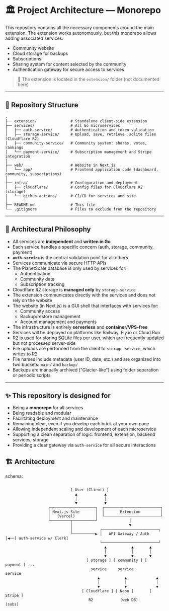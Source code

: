 # 🏛️ Project Architecture — Monorepo

This repository contains all the necessary components around the main extension.
The extension works autonomously, but this monorepo allows adding associated services:

- Community website
- Cloud storage for backups
- Subscriptions
- Sharing system for content selected by the community
- Authentication gateway for secure access to services

> 📌 The extension is located in the `extension/` folder (not documented here)

---

## 📆 Repository Structure

```b
.
├── extension/               # Standalone client-side extension
├── services/                # All Go microservices
│   ├── auth-service/        # Authentication and token validation
│   ├── storage-service/     # Upload, save, retrieve .sqlite files (Cloudflare R2)
│   ├── community-service/   # Community system: shares, votes, rankings
│   └── payment-service/     # Subscription management and Stripe integration
│
├── web/                     # Website in Next.js
│   └── app/                 # Frontend application code (dashboard, community, subscriptions)
│
├── infra/                   # Configuration and deployment
│   ├── cloudflare/          # Config files for Cloudflare R2 (storage)
│   └── github-actions/      # CI/CD for services and site
│
├── README.md                # This file
└── .gitignore               # Files to exclude from the repository
```

---

## 🧠 Architectural Philosophy

- All services are **independent** and **written in Go**
- Each service handles a specific concern (auth, storage, community, payment)
- **`auth-service`** is the central validation point for all others
- Services communicate via secure HTTP APIs
- The PlanetScale database is only used by services for:
  - Authentication
  - Community data
  - Subscription tracking
- Cloudflare R2 storage is **managed only** by `storage-service`
- The extension communicates directly with the services and does not rely on the website
- The website (in Next.js) is a GUI shell that interfaces with services for:
  - Community access
  - Backup/restore management
  - Account management and payments
- The infrastructure is entirely **serverless** and **container/VPS-free**
- Services will be deployed on platforms like Railway, Fly.io or Cloud Run
- R2 is used for storing SQLite files per user, which are frequently updated but not processed server-side
- File uploads are performed from the client to `storage-service`, which writes to R2
- File names include metadata (user ID, date, etc.) and are organized into two buckets: `main/` and `backup/`
- Backups are manually archived ("Glacier-like") using folder separation or periodic scripts

---

## ✨ This repository is designed for

- Being a **monorepo** for all services
- Being readable and modular
- Facilitating deployment and maintenance
- Remaining clear, even if you develop each brick at your own pace
- Allowing independent scaling and development of each microservice
- Supporting a clean separation of logic: frontend, extension, backend services, storage
- Providing a clear gateway via `auth-service` for all secure interactions

## 🏗️ Architecture

schema:

```b

                             [ User (Client) ]
                               ▲            ▲
                               │            │
                               ▼            ▼
                   ┌────────────────────┐  ┌─────────────────────────┐
                   │ Next.js Site       │  │       Extension         │
                   │   (Vercel)         │  └─────────────────────────┘
                   └─────────┬──────────┘              │
                             │                         ▼
                             │            ┌─────────────────────────┐
                             └──────────▶ │   API Gateway / Auth    │◀──[ auth-service w/ Clerk]
                                          └─────────────────────────┘
                                            ▲           ▲       ▲
                                            │           │       │
                                            ▼           ▼       ▼
                                    [ storage ] [ community ] [ payment ] ...
                                      service     service       service
                                         ▲           ▲             ▲
                                         │           │             │
                                         ▼           ▼             ▼
                                  [ Cloudflare ] [ Neon ]       [ Stripe ]
                                     R2            (web DB)       (subs)
